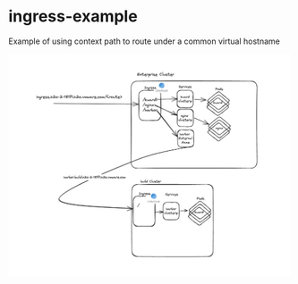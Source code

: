 # ingress-example
Example of using context path to route under a common virtual hostname

![Ingress](docs/ingress.png)